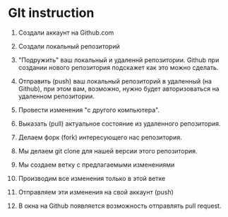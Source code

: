 # GIt instruction
1. Создали аккаунт на Github.com
2. Создали локальный репозиторий
3. "Подружить" ваш локальный и удаленнй репозитории. Github при создании нового репозитория подскажет как это можно сделать.
4. Отправить (push) ваш локальный репозиторий в удаленный (на Github), при этом вам, возможно, нужно будет авторизоваться на удаленном репозитории. 
5. Провести изменения "с другого компьютера".
6. Выказать (pull) актуальное состояние из удаленного репозитория.

1. Делаем форк (fork) интересующего нас репозитория.
2. Мы делаем git clone для нашей версии этого репозитория.
3. Мы создаем ветку с предлагаемыми изменениями
4. Производим все изменения только в этой ветке
5. Отправляем эти изменения на свой аккаунт (push)
6. В окна на Github появляется возможность отправлять pull request.